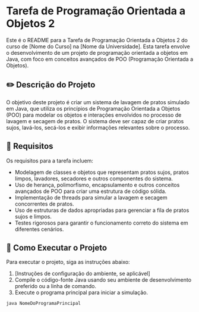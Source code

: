 # Tarefa de Programação Orientada a Objetos 2

Este é o README para a Tarefa de Programação Orientada a Objetos 2 do curso de [Nome do Curso] na [Nome da Universidade]. Esta tarefa envolve o desenvolvimento de um projeto de programação orientada a objetos em Java, com foco em conceitos avançados de POO (Programação Orientada a Objetos).

## :pencil2: Descrição do Projeto

O objetivo deste projeto é criar um sistema de lavagem de pratos simulado em Java, que utiliza os princípios de Programação Orientada a Objetos (POO) para modelar os objetos e interações envolvidos no processo de lavagem e secagem de pratos. O sistema deve ser capaz de criar pratos sujos, lavá-los, secá-los e exibir informações relevantes sobre o processo.

## :memo: Requisitos

Os requisitos para a tarefa incluem:

- Modelagem de classes e objetos que representam pratos sujos, pratos limpos, lavadores, secadores e outros componentes do sistema.
- Uso de herança, polimorfismo, encapsulamento e outros conceitos avançados de POO para criar uma estrutura de código sólida.
- Implementação de threads para simular a lavagem e secagem concorrentes de pratos.
- Uso de estruturas de dados apropriadas para gerenciar a fila de pratos sujos e limpos.
- Testes rigorosos para garantir o funcionamento correto do sistema em diferentes cenários.

## :monocle_face: Como Executar o Projeto

Para executar o projeto, siga as instruções abaixo:

1. [Instruções de configuração do ambiente, se aplicável]
2. Compile o código-fonte Java usando seu ambiente de desenvolvimento preferido ou a linha de comando.
3. Execute o programa principal para iniciar a simulação.

```bash
java NomeDoProgramaPrincipal
